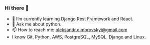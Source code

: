 ### Hi there 👋

- 🌱 I’m currently learning Django Rest Framework and React.
- 💬 Ask me about python.
- 📫 How to reach me: oleksandr.dimbrovskyi@gmail.com
- I know Git, Python, AWS, PostgreSQL, MySQL, Django and Linux.
